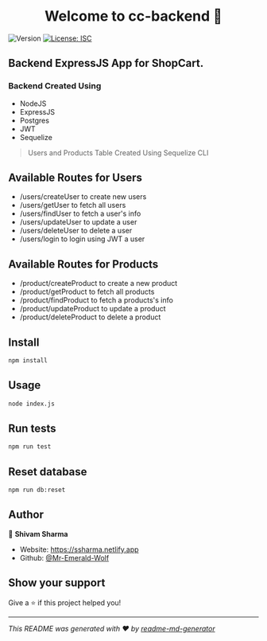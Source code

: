 <h1 align="center">Welcome to cc-backend 👋</h1>
<p>
  <img alt="Version" src="https://img.shields.io/badge/version-1.0.0-blue.svg?cacheSeconds=2592000" />
  <a href="#" target="_blank">
    <img alt="License: ISC" src="https://img.shields.io/badge/License-ISC-yellow.svg" />
  </a>
</p>

## Backend ExpressJS App for ShopCart.

### Backend Created Using 
* NodeJS
* ExpressJS
* Postgres
* JWT 
* Sequelize 

> Users and Products Table Created Using Sequelize CLI 

## Available Routes for Users 

* /users/createUser to create new users
* /users/getUser to fetch all users 
* /users/findUser to fetch a user's info
* /users/updateUser to update a user 
* /users/deleteUser to delete a user
* /users/login to login using JWT a user 

## Available Routes for Products 

* /product/createProduct to create a new product
* /product/getProduct to fetch all products 
* /product/findProduct to fetch a products's info
* /product/updateProduct to update a product 
* /product/deleteProduct to delete a product


## Install

```sh
npm install
```

## Usage

```sh
node index.js
```

## Run tests

```sh
npm run test
```

## Reset database

```sh
npm run db:reset
```

## Author

👤 **Shivam Sharma**

* Website: https://ssharma.netlify.app
* Github: [@Mr-Emerald-Wolf ](https://github.com/Mr-Emerald-Wolf )

## Show your support

Give a ⭐️ if this project helped you!

***
_This README was generated with ❤️ by [readme-md-generator](https://github.com/kefranabg/readme-md-generator)_